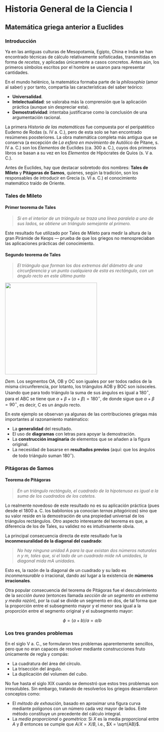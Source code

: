 # Historia General de la Ciencia I
## Matemática griega anterior a Euclides
### Introducción
Ya en las antiguas culturas de Mesopotamia, Egipto, China e India se han encontrado técnicas de cálculo relativamente sofisticadas, transmitidas en forma de *recetas*, y aplicadas únicamente a casos concretos. Antes aún, los primeros símbolos escritos por el hombre se usaron para representar cantidades. 

En el mundo helénico, la matemática formaba parte de la *philosophía* (amor al saber) y por tanto, compartía las características del saber teórico:
* **Universalidad**.
* **Intelectualidad**: se valoraba más la comprensión que la aplicación práctica (aunque sin despreciar esta).
* **Demostratividad**: intentaba justificarse como la conclusión de una argumentación racional.

La primera *Historia de las matemáticas* fue compuesta por el peripatético Eudemo de Rodas (s. IV a. C.), pero de esta solo se han encontrado resúmenes poosteriores. La obra matemática completa más antigua que se conserva (a excepción de *La esfera en movimiento* de Autólico de Pitane, s. IV a. C.) son los *Elementos* de Euclides (ca. 300 a. C.), cuyos dos primeros libros se basan a su vez en los *Elementos* de Hipócrates de Quíos (s. V a. C.).

Antes de Euclides, hay que destacar sobretodo dos nombres: **Tales de Mileto** y **Pitágoras de Samos**, quienes, según la tradición, son los responsables de introducir en Grecia (s. VI a. C.) el conocimiento matemático traído de Oriente.

### Tales de Mileto
#### Primer teorema de Tales
> *Si en el interior de un triángulo se traza una línea paralela a uno de sus lados, se obtiene un triángulo semejante al primero.*

Este resultado fue utilizado por Tales de Mileto para medir la altura de la gran Pirámide de Keops — prueba de que los griegos no menospreciaban las aplicaciones prácticas del conocimiento.

#### Segundo teorema de Tales
> *El triángulo que forman los dos extremos del diámetro de una circunferencia y un punto cualquiera de esta es rectángulo, con un ángulo recto en este último punto*
<img src="https://github.com/edugrinan/philosophy/assets/118669606/0eb7dbd1-af69-4aa9-8027-1f126eeb742c" width="300">

*Dem.* Los segmentos OA, OB y OC son iguales por ser todos radios de la misma circunferencia, por lotanto, los triángulos AOB y BOC son isósceles. Usando que para todo triángulo la suma de sus ángulos es igual a $180^\circ$, para el ABC se tiene que $\alpha + \beta + \left( \alpha + \beta \right) = 180^\circ$, de donde sigue que $\alpha + \beta = 90^\circ$, es decir, C es un ángulo recto.

En este ejemplo se observan ya algunas de las contribuciones griegas más importantes al razonamiento matématico:
* La **generalidad** del resultado.
* El uso de **diagramas** con letras para apoyar la demostración.
* La **construcción imaginaria** de elementos que se añaden a la figura original.
* La necesidad de basarse en **resultados previos** (aquí: que los ángulos de todo triángulo suman $180^\circ$).

### Pitágoras de Samos
#### Teorema de Pitágoras
> *En un triángulo rectángulo, el cuadrado de la hipotenusa es igual a la suma de los cuadrados de los catetos.*

Lo realmente novedoso de este resultado no es su aplicación práctica (pues desde el 1800 a. C. los babilonios ya conocían *ternas pitagóricas*) sino que su valor reside en la demostración de una propiedad universal de los triángulos rectángulos. Otro aspecto interesante del teorema es que, a diferencia de los de Tales, su validez no es intuitivamente obvia.

La principal consecuencia directa  de este resultado fue la **inconmesuralidad de la diagonal del cuadrado**:
> _No hay ninguna unidad_ $A$ _para la que existan dos números naturales_ $n$ _y_ $m$_, tales que, si el lado de un cuadrado mide_ $nA$ _unidades, la diagonal mida_ $mA$ _unidades._

Esto es, la razón de la diagonal de un cuadrado y su lado es *inconmensurable* o irracional, dando así lugar a la existencia de **números irracionales**.

Otra popular consecuencia del teorema de Pitágoras fue el descubrimiento de la *sección áurea* (entonces llamada *sección de un segmento en extrema y media razón*), por la cual se divide un segmento en dos, de tal forma que la proporción entre el subsegmento mayor y el menor sea igual a la proporción entre el segmento original y el subsegmento mayor:

$$ \phi = (a+b)/a = a/b $$

### Los tres grandes problemas
En el siglo V a. C., se formularon tres problemas aparentemente sencillos, pero que no eran capaces de resolver mediante construcciones fruto únicamente de regla y compás:
* La cuadratura del área del círculo.
* La trisección del ángulo.
* La duplicación del volumen del cubo.

No fue hasta el siglo XIX cuando se demostró que estos tres problemas son irresolubles. Sin embargo, tratando de resolverlos los griegos desarrollaron conceptos como:
* El *método de exhaución*, basado en aproximar una figura curva mediante polígonos con un número cada vez mayor de lados. Este método constituye un precedente del cálculo integral.
* La *media proporcional* o *geométrica*: Si $X$ es la media proporcional entre $A$ y $B$ entonces se cumple que $A/X = X/B$, i.e., $X = \sqrt{AB}$.

